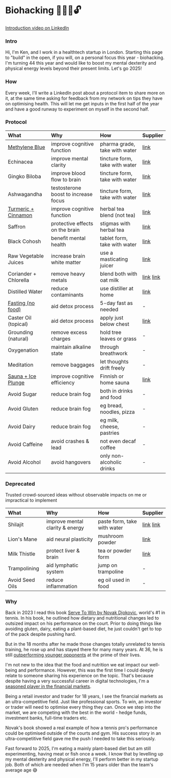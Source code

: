 # Biohacking 🧬🧠💪🔓
[Introduction video on LinkedIn](https://www.linkedin.com/posts/kensoh_hi-guys-im-turning-44-soon-and-i-think-activity-7286335586817179649-U2US)

### Intro
Hi, I'm Ken, and I work in a healthtech startup in London. Starting this page to "build" in the open, if you will, on a personal focus this year - biohacking. I'm turning 44 this year and would like to boost my mental dexterity and physical energy levels beyond their present limits. Let's go 2025!

### How
Every week, I'll write a LinkedIn post about a protocol item to share more on it, at the same time asking for feedback from my network on tips they have on optimising health. This will let me get inputs in the first half of the year and have a good runway to experiment on myself in the second half.

### Protocol
What|Why|How|Supplier
:--|:---|:--|:--
[Methylene Blue](https://www.linkedin.com/posts/kensoh_this-is-pharma-grade-methylene-blue-a-dye-activity-7288625704156463104-VTGa)|improve cognitive function|pharma grade, take with water|[link](https://sourceofnature.eu/products/1-methylene-blue-50ml-dropper-bottle-pharmaceutical-grade-usp)
Echinacea|improve mental clarity|tincture form, take with water|[link](https://www.amazon.co.uk/Vogel-Echinaforce-Echinacea-Drops-100/dp/B004EYZ3OG)
Gingko Biloba|improve blood flow to brain|tincture form, take with water|[link](https://www.herbdoc.com/brain-formula#IB4)
Ashwagandha|testosterone boost to increase focus|tincture form, take with water|[link](https://www.amazon.co.uk/Natures-Answer-Alcohol-Free-Ashwagandha-2-Fluid/dp/B0001VUTZY)
[Turmeric + Cinnamon](https://www.linkedin.com/posts/kensoh_this-is-also-known-as-golden-milk-im-activity-7298425725957656580-SK_d)|improve cognitive function|herbal tea blend (not tea)|[link](https://www.yogitea.com/en/products/yogi-tea/turmeric-chai/)
Saffron|protective effects on the brain|stigmas with herbal tea|[link](https://www.amazon.co.uk/Luxurients-Kashmiri-Threads-Desserts-Certified/dp/B09P59VGFT?th=1)
Black Cohosh|benefit mental health|tablet form, take with water|[link](https://schwabepharma.co.uk/products/menoherb-black-cohosh-menopause-relief-tablets?variant=50449038115165)
Raw Vegetable Juices|increase brain white matter|use a masticating juicer|[link](https://namawell.com/en-gb/collections/juicers/products/nama-j2-global-model)
Coriander + Chlorella|remove heavy metals|blend both with oat milk|[link](https://groceries.morrisons.com/products/morrisons-fresh-coriander/108429335) [link](https://sevenhillswholefoods.com/products/organic-chlorella-powder?variant=32463141929007)
Distilled Water|reduce contaminants|use distiller at home|[link](https://www.h2olabs.co.uk/p-8-stainless-steel-uk-model-300sse-water-distiller-with-glass-carafe.aspx)
[Fasting (no food)](https://www.linkedin.com/posts/kensoh_the-benefits-of-fasting-are-more-commonly-activity-7293436290824372224-nBMc)|aid detox process|5-day fast as needed|-
Caster Oil (topical)|aid detox process|apply just below chest|[link](https://www.amazon.co.uk/Castor-Oil-237ml-Nourishing-Eyelashes/dp/B0DPKY779V)
Grounding (natural)|remove excess charges|hold tree leaves or grass|-
Oxygenation|maintain alkaline state|through breathwork|-
Meditation|remove baggages|let thoughts drift freely|-
[Sauna + Ice Plunge](https://www.linkedin.com/posts/kensoh_ive-started-trying-out-finnish-sauna-and-activity-7301411047406477312-s19p)|improve cognitive efficiency|Finnish or home sauna|[link](https://www.amazon.co.uk/CHILLZ®-Steam-Pod-Portable-Sauna/dp/B0CXF62Q6K)
Avoid Sugar|reduce brain fog|both in drinks and food|-
Avoid Gluten|reduce brain fog|eg bread, noodles, pizza|-
Avoid Dairy|reduce brain fog|eg milk, cheese, pastries|-
Avoid Caffeine|avoid crashes & lead|not even decaf coffee|-
Avoid Alcohol|avoid hangovers|only non-alcoholic drinks|-

### Deprecated
Trusted crowd-sourced ideas without observable impacts on me or impractical to implement

What|Why|How|Supplier
:--|:---|:--|:--
Shilajit|improve mental clarity & energy|paste form, take with water|[link](https://www.amazon.co.uk/Lotus-Blooming-Herbs-Authentic-Shilajit/dp/B013CAA7CU) [link](https://www.amazon.co.uk/Shilajit-Resin-Gold-Standard-Performance/dp/B0CG9G4CZM)
Lion's Mane|aid neural plasticity|mushroom powder|[link](https://www.dirteaworld.com/products/lions-mane-mushroom)
Milk Thistle|protect liver & brain|tea or powder form|[link](https://www.amazon.co.uk/Nature-Answers-Thistle-Gluten-Alcohol-Free/dp/B0CT5SVNGR)
Trampolining|aid lymphatic system|jump on trampoline|-
Avoid Seed Oils|reduce inflammation|eg oil used in food|-

### Why
Back in 2023 I read this book [Serve To Win by Novak Djokovic](https://www.amazon.co.uk/Serve-Win-Gluten-free-Physical-Excellence/dp/0552170534), world's #1 in tennis. In his book, he outlined how dietary and nutritional changes led to outsized impact on his performance on the court. Prior to doing things like avoiding gluten, dairy, eating a plant-based diet, he just couldn't get to top of the pack despite pushing hard.

But in the 18 months after he made those changes totally unrelated to tennis training, he rose up and has stayed there for many many years. At 36, he is still [outperforming younger opponents](https://ausopen.com/video-player#!?videoId=6367445567112) at the prime of their lives.

I'm not new to the idea that the food and nutrition we eat impact our well-being and performance. However, this was the first time I could deeply relate to someone sharing his experience on the topic. That's because despite having a very successful career in digital technologies, I'm a [seasoned player in the financial markets](https://www.linkedin.com/posts/kensoh_pleased-to-share-a-significant-milestone-activity-7291616831981694978-kQHZ).

Being a retail investor and trader for 18 years, I see the financial markets as an ultra-competitive field. Just like professional sports. To win, an investor or trader will need to optimise every thing they can. Once we step into the market, we are competing with the best in the world - hedge funds, investment banks, full-time traders etc.

Novak's book showed a real example of how a tennis pro's performance could be optimised outside of the courts and gym. His success story in an ultra-competitive field gave me the push I needed to take this seriously.

Fast forward to 2025, I'm eating a mainly plant-based diet but am still experimenting, having meat or fish once a week. I know that by levelling up my mental dexterity and physical energy, I'll perform better in my startup job. Both of which are needed when I'm 15 years older than the team's average age 😅

